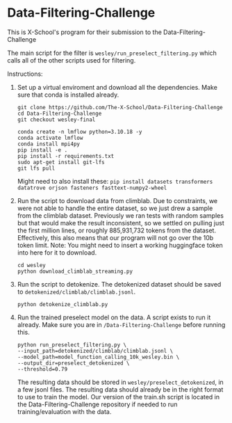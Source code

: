# Data-Filtering-Challenge

This is X-School's program for their submission to the Data-Filtering-Challenge

The main script for the filter is `wesley/run_preselect_filtering.py` which calls all of the other scripts used for filtering. 

Instructions:

1. Set up a virtual enviroment and download all the dependencies. Make sure that conda is installed already.
    ```
    git clone https://github.com/The-X-School/Data-Filtering-Challenge
    cd Data-Filtering-Challenge
    git checkout wesley-final
    
    conda create -n lmflow python=3.10.18 -y
    conda activate lmflow
    conda install mpi4py
    pip install -e .
    pip install -r requirements.txt
    sudo apt-get install git-lfs
    git lfs pull
    ```
    Might need to also install these:
    `pip install datasets transformers datatrove orjson fasteners fasttext-numpy2-wheel`

3. Run the script to download data from climblab. Due to constraints, we were not able to handle the entire dataset, so we just drew a sample from the climblab dataset. Previously we ran tests with random samples but that would make the result inconsistent, so we settled on pulling just the first million lines, or roughly 885,931,732 tokens from the dataset. Effectively, this also means that our program will not go over the 10b token limit. 
    Note: You might need to insert a working huggingface token into here for it to download.
    ```
    cd wesley
    python download_climblab_streaming.py
    ```

5. Run the script to detokenize. The detokenized dataset should be saved to `detokenized/climblab/climblab.jsonl`.
    ```
    python detokenize_climblab.py
    ```
    

7. Run the trained preselect model on the data. A script exists to run it already. Make sure you are in `/Data-Filtering-Challenge` before running this.
    ```
    python run_preselect_filtering.py \
    --input_path=detokenized/climblab/climblab.jsonl \
    --model_path=model_function_calling_10k_wesley.bin \
    --output_dir=preselect_detokenized \
    --threshold=0.79
    ```

    The resulting data should be stored in `wesley/preselect_detokenized`, in a few jsonl files. The resulting data should already be in the right format to use to train the model. Our version of the train.sh script is located in the Data-Filtering-Challenge repository if needed to run training/evaluation with the data. 
